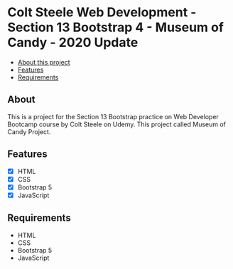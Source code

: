 # Colt Steele Web Development - Section 13 Bootstrap 4 - Museum of Candy - 2020 Update

- [About this project](#about)
- [Features](#features)
- [Requirements](#requirements)

<a name="about"></a>

## About

This is a project for the Section 13 Bootstrap practice on Web Developer Bootcamp course by Colt Steele on Udemy. This project called Museum of Candy Project.

<a name="features"></a>

## Features

- [x] HTML
- [x] CSS
- [x] Bootstrap 5
- [x] JavaScript

<a name="requirements"></a>

## Requirements

- HTML
- CSS
- Bootstrap 5
- JavaScript
